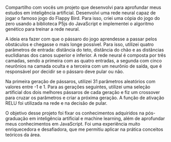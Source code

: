 Compartilho com vocês um projeto que desenvolvi para aprofundar meus estudos em inteligência artificial. Desenvolvi uma rede neural capaz de jogar o famoso jogo do Flappy Bird. Para isso, criei uma cópia do jogo do zero usando a biblioteca P5js do JavaScript e implementei o algoritmo genético para treinar a rede neural.

A ideia era fazer com que o pássaro do jogo aprendesse a passar pelos obstáculos e chegasse o mais longe possível. Para isso, utilizei quatro parâmetros de entrada: distância do teto, distância do chão e as distâncias euclidianas dos canos superior e inferior. A rede neural é composta por três camadas, sendo a primeira com as quatro entradas, a segunda com cinco neurônios na camada oculta e a terceira com um neurônio de saída, que é responsável por decidir se o pássaro deve pular ou não.

Na primeira geração de pássaros, utilizei 31 parâmetros aleatórios com valores entre -1 e 1. Para as gerações seguintes, utilizei uma seleção artificial dos dois melhores pássaros de cada geração e fiz um crossover para cruzar os parâmetros e criar a próxima geração. A função de ativação RELU foi utilizada na rede e na decisão de pular.

O objetivo desse projeto foi fixar os conhecimentos adquiridos na pós-graduação em inteligência artificial e machine learning, além de aprofundar meus conhecimentos em JavaScript. Foi uma experiência muito enriquecedora e desafiadora, que me permitiu aplicar na prática conceitos teóricos da área.